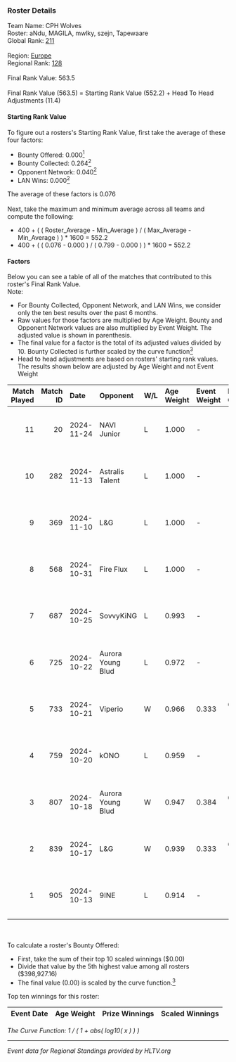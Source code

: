### Roster Details<br />
Team Name: CPH Wolves<br />
Roster: aNdu, MAGILA, mwlky, szejn, Tapewaare<br />
Global Rank: [211](../../standings_global_2024_11_25.md)<br />
<br />
Region: [Europe]( ../../standings_europe_2024_11_25.md)<br />
Regional Rank: [128]( ../../standings_europe_2024_11_25.md)<br />
<br />
Final Rank Value:  563.5<br />
<br />
Final Rank Value (563.5) = Starting Rank Value (552.2) + Head To Head Adjustments (11.4)<br />

#### Starting Rank Value<br />
To figure out a rosters's Starting Rank Value, first take the average of these four factors:<br />
- Bounty Offered: 0.000[<sup>1</sup>](#table2)
- Bounty Collected: 0.264[<sup>2</sup>](#table1)
- Opponent Network: 0.040[<sup>2</sup>](#table1)
- LAN Wins: 0.000[<sup>2</sup>](#table1)

The average of these factors is 0.076<br />
<br />
Next, take the maximum and minimum average across all teams and compute the following:<br />
- 400 + ( ( Roster_Average - Min_Average ) / ( Max_Average - Min_Average ) ) * 1600 = 552.2
- 400 + ( ( 0.076 - 0.000 ) / ( 0.799 - 0.000 ) ) * 1600 = 552.2


#### Factors<br />
Below you can see a table of all of the matches that contributed to this roster's Final Rank Value.<br />
Note:<br />

- For Bounty Collected, Opponent Network, and LAN Wins, we consider only the ten best results over the past 6 months.
- Raw values for those factors are multiplied by Age Weight. Bounty and Opponent Network values are also multiplied by Event Weight. The adjusted value is shown in parenthesis.
- The final value for a factor is the total of its adjusted values divided by 10. Bounty Collected is further scaled by the curve function[<sup>3</sup>](#curveFunction)
- Head to head adjustments are based on rosters' starting rank values. The results shown below are adjusted by Age Weight and not Event Weight
<span id="table1"></span><br />


| Match Played | Match ID | Date       | Opponent          | W/L | Age Weight | Event Weight | Bounty Collected | Opponent Network | LAN Wins  | H2H Adj. | Roster                                |
| -: | -: | :- | :- | :- | :- | :- | :- | :- | :- | -: | :- |
|           11 |       20 | 2024-11-24 | NAVI Junior       | L   | 1.000      | -            | -                | -                | -         |    -1.15 | aNdu, MAGILA, mwlky, szejn, Tapewaare |
|           10 |      282 | 2024-11-13 | Astralis Talent   | L   | 1.000      | -            | -                | -                | -         |    -8.02 | aNdu, eraa, MAGILA, SeBreeZe, szejn   |
|            9 |      369 | 2024-11-10 | L&G               | L   | 1.000      | -            | -                | -                | -         |    -5.89 | aNdu, eraa, MAGILA, szejn, Tapewaare  |
|            8 |      568 | 2024-10-31 | Fire Flux         | L   | 1.000      | -            | -                | -                | -         |    -9.79 | aNdu, eraa, MAGILA, szejn, Tapewaare  |
|            7 |      687 | 2024-10-25 | SovvyKiNG         | L   | 0.993      | -            | -                | -                | -         |   -10.58 | aNdu, eraa, MAGILA, szejn, Tapewaare  |
|            6 |      725 | 2024-10-22 | Aurora Young Blud | L   | 0.972      | -            | -                | -                | -         |    -4.90 | aNdu, eraa, MAGILA, szejn, Tapewaare  |
|            5 |      733 | 2024-10-21 | Viperio           | W   | 0.966      | 0.333        | 0.000 (0.000)    | 0.034 (0.011)    | 0 (0.000) |     7.78 | aNdu, eraa, MAGILA, szejn, Tapewaare  |
|            4 |      759 | 2024-10-20 | kONO              | L   | 0.959      | -            | -                | -                | -         |    -4.33 | aNdu, eraa, MAGILA, szejn, Tapewaare  |
|            3 |      807 | 2024-10-18 | Aurora Young Blud | W   | 0.947      | 0.384        | 0.021 (0.008)    | 0.682 (0.248)    | 0 (0.000) |    25.42 | aNdu, eraa, MAGILA, szejn, Tapewaare  |
|            2 |      839 | 2024-10-17 | L&G               | W   | 0.939      | 0.333        | 0.028 (0.009)    | 0.444 (0.139)    | 0 (0.000) |    24.64 | aNdu, eraa, MAGILA, szejn, Tapewaare  |
|            1 |      905 | 2024-10-13 | 9INE              | L   | 0.914      | -            | -                | -                | -         |    -1.82 | aNdu, eraa, MAGILA, szejn, Tapewaare  |

<br />
<span id="table2"></span><br />
To calculate a roster's Bounty Offered:<br />

- First, take the sum of their top 10 scaled winnings ($0.00)
- Divide that value by the 5th highest value among all rosters ($398,927.16)
- The final value (0.00) is scaled by the curve function.[<sup>3</sup>](#curveFunction)

Top ten winnings for this roster:<br />

| Event Date | Age Weight | Prize Winnings | Scaled Winnings |
| :- | -: | :- | :- |


<span id="curveFunction"></span>_The Curve Function: 1 / ( 1 + abs( log10( x ) ) )_<br />

---
_Event data for Regional Standings provided by HLTV.org_<br />
